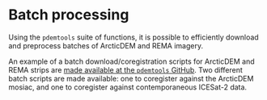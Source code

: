 # Batch processing

Using the `pdemtools` suite of functions, it is possible to efficiently download and preprocess batches of ArcticDEM and REMA imagery.

An example of a batch download/coregistration scripts for ArcticDEM and REMA strips are [made available at the `pdemtools` GitHub](https://github.com/trchudley/pdemtools/tree/main/batch). Two different batch scripts are made available: one to coregister against the ArcticDEM mosiac, and one to coregister against contemporaneous ICESat-2 data.
